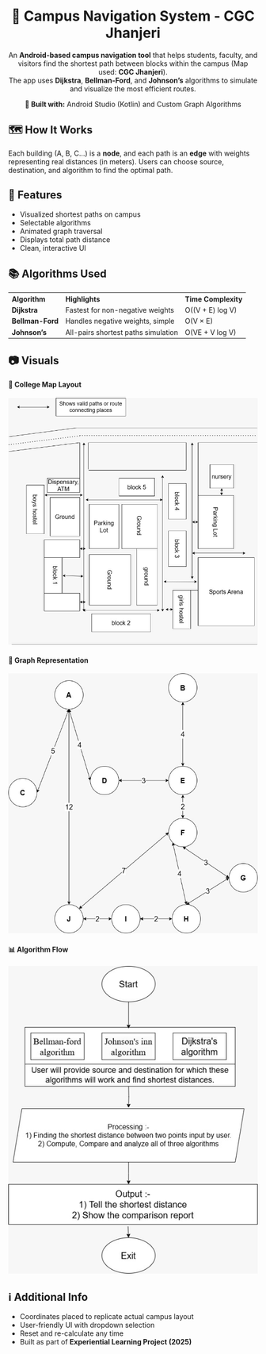 <h1 align="center">🧭 Campus Navigation System - CGC Jhanjeri</h1> <p align="center"> An <b>Android-based campus navigation tool</b> that helps students, faculty, and visitors find the shortest path between blocks within the campus (Map used: <b>CGC Jhanjeri</b>).<br> The app uses <b>Dijkstra</b>, <b>Bellman-Ford</b>, and <b>Johnson’s</b> algorithms to simulate and visualize the most efficient routes. </p> <p align="center"><b>📍 Built with:</b> Android Studio (Kotlin) and Custom Graph Algorithms</p>
<h2>🗺️ How It Works</h2>
Each building (A, B, C...) is a <b>node</b>, and each path is an <b>edge</b> with weights representing real distances (in meters).
Users can choose source, destination, and algorithm to find the optimal path.

<h2>📌 Features</h2> <ul> <li>Visualized shortest paths on campus</li> <li>Selectable algorithms</li> <li>Animated graph traversal</li> <li>Displays total path distance</li> <li>Clean, interactive UI</li> </ul>
<h2>📚 Algorithms Used</h2> <table> <tr> <th align="left">Algorithm</th> <th align="left">Highlights</th> <th align="left">Time Complexity</th> </tr> <tr> <td><b>Dijkstra</b></td> <td>Fastest for non-negative weights</td> <td>O((V + E) log V)</td> </tr> <tr> <td><b>Bellman-Ford</b></td> <td>Handles negative weights, simple</td> <td>O(V × E)</td> </tr> <tr> <td><b>Johnson’s</b></td> <td>All-pairs shortest paths simulation</td> <td>O(VE + V log V)</td> </tr> </table>
<h2>📷 Visuals</h2> <h4>🏫 College Map Layout</h4> <img src="app/src/main/res/drawable/ic_college_map.jpeg" width="600"/> <h4>🔗 Graph Representation</h4> <img src="app/src/main/res/drawable/ic_campus_graph.jpeg" width="600"/> <h4>📊 Algorithm Flow</h4> <img src="app/src/main/res/drawable/ic_algorithm_used.jpeg" width="600"/>
<h2>ℹ️ Additional Info</h2> <ul> <li>Coordinates placed to replicate actual campus layout</li> <li>User-friendly UI with dropdown selection</li> <li>Reset and re-calculate any time</li> <li>Built as part of <b>Experiential Learning Project (2025)</b></li> </ul>
